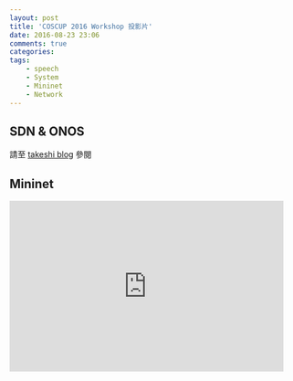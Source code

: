 ```yaml
---
layout: post
title: 'COSCUP 2016 Workshop 投影片'
date: 2016-08-23 23:06
comments: true
categories: 
tags:
	- speech
	- System
	- Mininet
	- Network
---
```

SDN & ONOS
----------
請至 [takeshi blog](https://takeshi.tw/coscup-2016-workshop-%E6%8A%95%E5%BD%B1%E7%89%87/) 參閱


<!--more-->


Mininet
-------------------
<iframe src="https://docs.google.com/presentation/d/1YKd6xkoqNQ8Ep2ztw3OmqtLSpIfjBwHr5GRp3glx_t4/embed?start=false&loop=false&delayms=3000" frameborder="0" width="480" height="299" allowfullscreen="true" mozallowfullscreen="true" webkitallowfullscreen="true"></iframe>
